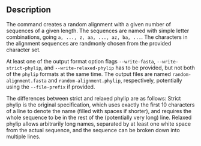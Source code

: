 ## Description

The command creates a random alignment with a given number of sequences of a given length.
The sequences are named with simple letter combinations, going `a, ..., z, aa, ..., az, ba, ...`.
The characters in the alignment sequences are randmonly chosen from the provided character set.

At least one of the output format option flags `--write-fasta`, `--write-strict-phylip`,
and `--write-relaxed-phylip` has to be provided, but not both of the `phylip` formats at the same time.
The output files are named `random-alignment.fasta` and `random-alignment.phylip`, respectively,
potentially using the `--file-prefix` if provided.

The differences between strict and relaxed phylip are as follows:
Strict phylip is the original specification, which uses exactly the first 10 characters of a line
to denote the name (filled with spaces if shorter), and requires the whole sequence to be in the rest
of the (potentially very long) line.
Relaxed phylip allows arbitrarily long names, separated by at least one white space from the actual sequence,
and the sequence can be broken down into multiple lines.
